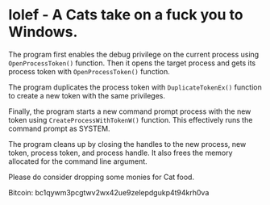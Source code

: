 # lolef - A Cats take on a fuck you to Windows.
The program first enables the debug privilege on the current process using `OpenProcessToken()` function. Then it opens the target process and gets its process token with `OpenProcessToken()` function.

The program duplicates the process token with `DuplicateTokenEx()` function to create a new token with the same privileges.

Finally, the program starts a new command prompt process with the new token using `CreateProcessWithTokenW()` function. This effectively runs the command prompt as SYSTEM.

The program cleans up by closing the handles to the new process, new token, process token, and process handle. It also frees the memory allocated for the command line argument.



Please do consider dropping some monies for Cat food.

Bitcoin: bc1qywm3pcgtwv2wx42ue9zelepdgukp4t94krh0va
